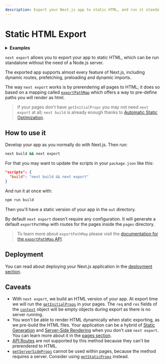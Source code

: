 ```yaml
---
description: Export your Next.js app to static HTML, and run it standalone without the need of a Node.js server.
---
```


# Static HTML Export

<details>
  <summary><b>Examples</b></summary>
  <ul>
    <li><a href="https://github.com/zeit/next.js/tree/canary/examples/with-static-export">Static Export</a></li>
  </ul>
</details>

`next export` allows you to export your app to static HTML, which can be run standalone without the need of a Node.js server.

The exported app supports almost every feature of Next.js, including dynamic routes, prefetching, preloading and dynamic imports.

The way `next export` works is by prerendering all pages to HTML; it does so based on a mapping called [`exportPathMap`](/docs/api-reference/next.config.js/exportPathMap.md) which offers a way to pre-define paths you will render as html.

> If your pages don't have `getInitialProps` you may not need `next export` at all; `next build` is already enough thanks to [Automatic Static Optimization](/docs/advanced-features/automatic-static-optimization.md).

## How to use it

Develop your app as you normally do with Next.js. Then run:

```bash
next build && next export
```

For that you may want to update the scripts in your `package.json` like this:

```json
"scripts": {
  "build": "next build && next export"
}
```

And run it at once with:

```bash
npm run build
```

Then you'll have a static version of your app in the `out` directory.

By default `next export` doesn't require any configuration. It will generate a default `exportPathMap` with routes for the pages inside the `pages` directory.

> To learn more about `exportPathMap` please visit the [documentation for the `exportPathMap` API](/docs/api-reference/next.config.js/exportPathMap.md).

## Deployment

You can read about deploying your Next.js application in the [deployment section](/docs/deployment.md).

## Caveats

- With `next export`, we build an HTML version of your app. At export time we will run the [`getInitialProps`](/docs/api-reference/data-fetching/getInitialProps.md) in your pages. The `req` and `res` fields of the [`context`](/docs/api-reference/data-fetching/getInitialProps.md#context-object) object will be empty objects during export as there is no server running.
- You won't be able to render HTML dynamically when static exporting, as we pre-build the HTML files. Your application can be a hybrid of [Static Generation](/docs/basic-features/pages.md#static-generation) and [Server-Side Rendering](/docs/basic-features/pages.md#server-side-rendering) when you don't use `next export`. You can learn more about it in the [pages section](/docs/basic-features/pages.md).
- [API Routes](/docs/api-routes/introduction.md) are not supported by this method because they can't be prerendered to HTML.
- [`getServerSideProps`](/docs/basic-features/data-fetching.md#getserversideprops-server-side-rendering) cannot be used within pages, because the method requires a server. Consider using [`getStaticProps`](/docs/basic-features/data-fetching.md#getstaticprops-static-generation) instead.
